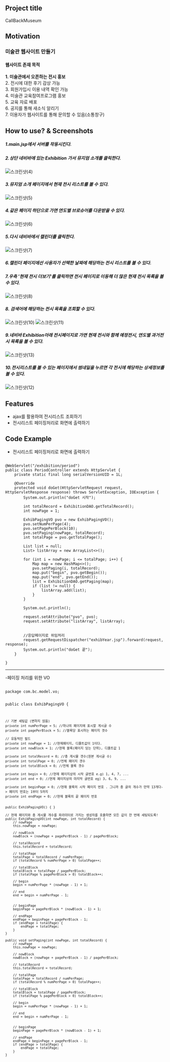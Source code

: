 ## Project title
 CallBackMuseum

## Motivation
### 미술관 웹사이트 만들기

#### 웹사이트 존재 목적
**1. 미술관에서 오픈하는 전시 홍보**   
2. 전시에 대한 후기 감상 가능   
3. 회원가입시 이용 내역 확인 가능   
4. 미술관 교육참여프로그램 홍보   
5. 교육 자료 배포   
6. 공지를 통해 새소식 알리기   
7. 이용자가 웹사이트를 통해 문의할 수 있음(소통창구)   

## How to use? & Screenshots  
##### 1.main.jsp에서 서버를 작동시킨다.   
##### 2.상단 네비바에 있는 Exhibition 가서 뮤지엄 소개를 클릭한다.   
![ 스크린샷(4)](https://user-images.githubusercontent.com/73566078/110464285-4d3c6780-8116-11eb-9dee-594d2003f2b0.png) 


##### 3.뮤지엄 소개 페이지에서 현재 전시 리스트를 볼 수 있다.   
![스크린샷(5)](https://user-images.githubusercontent.com/73566078/110464291-4e6d9480-8116-11eb-8971-1acb4c989ae6.png)  


 ##### 4.같은 페이지 하단으로 가면 연도별 브로슈어를 다운받을 수 있다.   
![스크린샷(6)](https://user-images.githubusercontent.com/73566078/110464296-4f9ec180-8116-11eb-8cbe-5ef5e4a5d41c.png) 


##### 5.다시 네비바에서 캘린더를 클릭한다.   
![스크린샷(7)](https://user-images.githubusercontent.com/73566078/110464305-5299b200-8116-11eb-8785-5be1e823a0d4.png)  


##### 6.캘린더 페이지에선 사용자가 선택한 날짜에 해당하는 전시 리스트를 볼 수 있다.
##### 7.우측 '현재 전시 더보기'를 클릭하면 전시 페이지로 이동해 더 많은 현재 전시 목록을 볼 수 있다.      
![스크린샷(8)](https://user-images.githubusercontent.com/73566078/110464310-54637580-8116-11eb-831d-da8c38b6f9f4.png) 


##### 8. 검색어에 해당하는 전시 목록을 조회할 수 있다.
![스크린샷(10)](https://user-images.githubusercontent.com/73566078/110464316-56c5cf80-8116-11eb-85ac-d1c67efab1f3.png)
![스크린샷(11)](https://user-images.githubusercontent.com/73566078/110464326-59282980-8116-11eb-98e7-35722bea0e13.png)   


##### 9.네비바 Exhibition아래 전시페이지로 가면 현재 전시와 함께 예정전시, 연도별 과거전시 목록을 볼 수 있다.   
![스크린샷(13)](https://user-images.githubusercontent.com/73566078/110465146-672a7a00-8117-11eb-9afc-e7a4dd7f7a92.png)


##### 10.전시리스트를 볼 수 있는 페이지에서 썸네일을 누르면 각 전시에 해당하는 상세정보를 볼 수 있다.   
![스크린샷(12)](https://user-images.githubusercontent.com/73566078/110464336-5c231a00-8116-11eb-8278-7e016b26b48c.png)


## Features
* ajax를 활용하여 전시리스트 조회하기
* 전시리스트 페이징처리로 화면에 출력하기

## Code Example
* 전시리스트 페이징처리로 화면에 출력하기
<pre><code>
@WebServlet("/exhibition/period")
public class PeriodController extends HttpServlet {
	private static final long serialVersionUID = 1L;

	@Override
	protected void doGet(HttpServletRequest request, HttpServletResponse response) throws ServletException, IOException {
		System.out.println("doGet 시작");
		
		int totalRecord = ExhibitionDAO.getTotalRecord();
		int nowPage = 1;
		
		ExhibPagingVO pvo = new ExhibPagingVO();
		pvo.setNumPerPage(4);
		pvo.setPagePerBlock(10);
		pvo.setPaging(nowPage, totalRecord);
		int totalPage = pvo.getTotalPage();
		
		List<ExhibVO> list = null;
		List<List<ExhibVO>> listArray = new ArrayList<>();
		
		for (int i = nowPage; i <= totalPage; i++) {
			Map<String, Integer> map = new HashMap<>();
			pvo.setPaging(i, totalRecord);
			map.put("begin", pvo.getBegin());
			map.put("end", pvo.getEnd());
			list = ExhibitionDAO.getPaging(map);
			if (list != null) {
				listArray.add(list);				
			}
		}
		
		System.out.println();
		
		request.setAttribute("pvo", pvo);
		request.setAttribute("listArray", listArray);
			
				
		//응답페이지로 위임처리
		request.getRequestDispatcher("exhibYear.jsp").forward(request, response);
		System.out.println("doGet 끝");
	}
	
}
</code></pre>   
<hr/>
-페이징 처리를 위한 VO
<pre><code>
package com.bc.model.vo;

public class ExhibPagingVO {

	// 기본 세팅값 (변하지 않음)
	private int numPerPage = 5; //하나의 페이지에 표시할 게시글 수
	private int pagePerBlock = 5; //블록당 표시하는 페이지 갯수

	// 유동적인 필드 
	private int nowPage = 1; //현재페이지, 디폴트값이 1이다.
	private int nowBlock = 1; //현재 블록(페이지 담는 단위), 디폴트값 1
	
	private int totalRecord = 0; //총 게시물 갯수(원본 게시글 수)
	private int totalPage = 0; //전체 페이지 갯수
	private int totalBlock = 0; //전체 블록 갯수
	
	private int begin = 0; //현재 페이지상의 시작 글번호 e.g) 1, 4, 7, ...
	private int end = 0; //현재 페이지상의 마지막 글번호 eg) 3, 6, 9, ...
	
	private int beginPage = 0; //현재 블록의 시작 페이지 번호 . 그니까 총 글의 개수가 만약 13개다-> 페이지 번호는 1부터 5까지
	private int endPage = 0; //현재 블록의 끝 페이지 번호 
	
	
	public ExhibPagingVO() { }
	
	// 현재 페이지와 총 게시물 개수를 파라미터로 가지는 생성자를 호출하면 모든 값이 한 번에 세팅되도록!
	public ExhibPagingVO(int nowPage, int totalRecord) {
		// nowPage
		this.nowPage = nowPage;
		
		// nowBlock
		nowBlock = (nowPage + pagePerBlock - 1) / pagePerBlock;
		
		// totalRecord
		this.totalRecord = totalRecord;
		
		// totalPage
		totalPage = totalRecord / numPerPage;
		if (totalRecord % numPerPage > 0) totalPage++;
		
		// totalBlock
		totalBlock = totalPage / pagePerBlock;
		if (totalPage % pagePerBlock > 0) totalBlock++;
		
		// begin
		begin = numPerPage * (nowPage - 1) + 1;
		
		// end
		end = begin + numPerPage - 1;
		
		
		// beginPage
		beginPage = pagePerBlock * (nowBlock - 1) + 1;
		
		// endPage
		endPage = beginPage + pagePerBlock - 1;
		if (endPage > totalPage) {
			endPage = totalPage;
		}
	}
	
	public void setPaging(int nowPage, int totalRecord) {
		// nowPage
		this.nowPage = nowPage;
		
		// nowBlock
		nowBlock = (nowPage + pagePerBlock - 1) / pagePerBlock;
		
		// totalRecord
		this.totalRecord = totalRecord;
		
		// totalPage
		totalPage = totalRecord / numPerPage;
		if (totalRecord % numPerPage > 0) totalPage++;
		
		// totalBlock
		totalBlock = totalPage / pagePerBlock;
		if (totalPage % pagePerBlock > 0) totalBlock++;
		
		// begin
		begin = numPerPage * (nowPage - 1) + 1;
		
		// end
		end = begin + numPerPage - 1;
		
		
		// beginPage
		beginPage = pagePerBlock * (nowBlock - 1) + 1;
		
		// endPage
		endPage = beginPage + pagePerBlock - 1;
		if (endPage > totalPage) {
			endPage = totalPage;
		}
	}
</code></pre>




   









